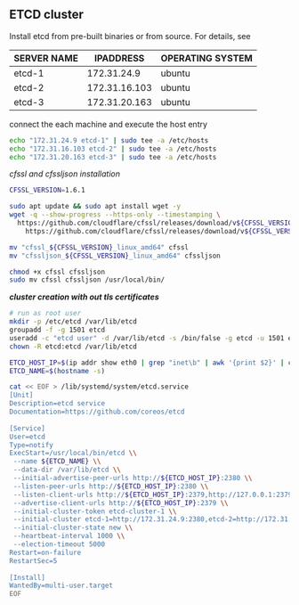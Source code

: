 ## ETCD cluster

Install etcd from pre-built binaries or from source. For details, see

| SERVER NAME | IPADDRESS | OPERATING SYSTEM |
|---|---|---|
|etcd-1| 172.31.24.9| ubuntu
|etcd-2| 172.31.16.103| ubuntu
|etcd-3| 172.31.20.163| ubuntu


connect the each machine and execute the host entry

```bash
echo "172.31.24.9 etcd-1" | sudo tee -a /etc/hosts
echo "172.31.16.103 etcd-2" | sudo tee -a /etc/hosts
echo "172.31.20.163 etcd-3" | sudo tee -a /etc/hosts
```

_cfssl and cfssljson installation_

```bash
CFSSL_VERSION=1.6.1

sudo apt update && sudo apt install wget -y
wget -q --show-progress --https-only --timestamping \
  https://github.com/cloudflare/cfssl/releases/download/v${CFSSL_VERSION}/cfssljson_${CFSSL_VERSION}_linux_amd64 \
    https://github.com/cloudflare/cfssl/releases/download/v${CFSSL_VERSION}/cfssl_${CFSSL_VERSION}_linux_amd64

mv "cfssl_${CFSSL_VERSION}_linux_amd64" cfssl
mv "cfssljson_${CFSSL_VERSION}_linux_amd64" cfssljson

chmod +x cfssl cfssljson
sudo mv cfssl cfssljson /usr/local/bin/

```

_**cluster creation with out tls certificates**_

```bash
# run as root user
mkdir -p /etc/etcd /var/lib/etcd
groupadd -f -g 1501 etcd
useradd -c "etcd user" -d /var/lib/etcd -s /bin/false -g etcd -u 1501 etcd
chown -R etcd:etcd /var/lib/etcd

ETCD_HOST_IP=$(ip addr show eth0 | grep "inet\b" | awk '{print $2}' | cut -d/ -f1)
ETCD_NAME=$(hostname -s)

cat << EOF > /lib/systemd/system/etcd.service
[Unit]
Description=etcd service
Documentation=https://github.com/coreos/etcd
 
[Service]
User=etcd
Type=notify
ExecStart=/usr/local/bin/etcd \\
 --name ${ETCD_NAME} \\
 --data-dir /var/lib/etcd \\
 --initial-advertise-peer-urls http://${ETCD_HOST_IP}:2380 \\
 --listen-peer-urls http://${ETCD_HOST_IP}:2380 \\
 --listen-client-urls http://${ETCD_HOST_IP}:2379,http://127.0.0.1:2379 \\
 --advertise-client-urls http://${ETCD_HOST_IP}:2379 \\
 --initial-cluster-token etcd-cluster-1 \\
 --initial-cluster etcd-1=http://172.31.24.9:2380,etcd-2=http://172.31.16.103:2380,etcd-3=http://172.31.20.163:2380 \\
 --initial-cluster-state new \\
 --heartbeat-interval 1000 \\
 --election-timeout 5000
Restart=on-failure
RestartSec=5
 
[Install]
WantedBy=multi-user.target
EOF
```
